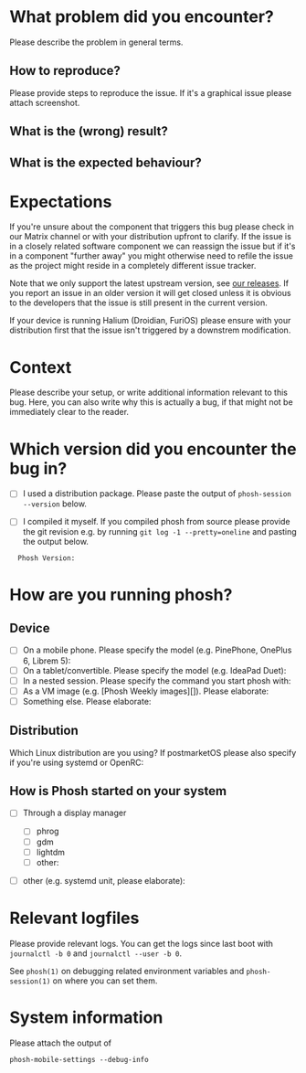 # What problem did you encounter?

Please describe the problem in general terms.

## How to reproduce?

Please provide steps to reproduce the issue. If it's a graphical issue please
attach screenshot.

## What is the (wrong) result?

## What is the expected behaviour?

# Expectations

If you're unsure about the component that triggers this bug please
check in our Matrix channel or with your distribution upfront to
clarify. If the issue is in a closely related software component we
can reassign the issue but if it's in a component "further away" you
might otherwise need to refile the issue as the project might reside
in a completely different issue tracker.

Note that we only support the latest upstream version, see
[our releases](https://phosh.mobi/releases). If you report an issue in
an older version it will get closed unless it is obvious to the
developers that the issue is still present in the current version.

If your device is running Halium (Droidian, FuriOS) please ensure with
your distribution first that the issue isn't triggered by a downstrem
modification.

# Context

Please describe your setup, or write additional information relevant
to this bug.  Here, you can also write why this is actually a bug,
if that might not be immediately clear to the reader.

# Which version did you encounter the bug in?

- [ ] I used a distribution package. Please paste the output of
  ``phosh-session --version`` below.

- [ ] I compiled it myself. If you compiled phosh from source please provide the
  git revision e.g. by running ``git log -1 --pretty=oneline`` and pasting
  the output below.

```
  Phosh Version:
```

# How are you running phosh?

## Device

- [ ] On a mobile phone. Please specify the model (e.g. PinePhone, OnePlus 6, Librem 5):
- [ ] On a tablet/convertible. Please specify the model (e.g. IdeaPad Duet):
- [ ] In a nested session. Please specify the command you start phosh with:
- [ ] As a VM image (e.g. [Phosh Weekly images][]). Please elaborate:
- [ ] Something else. Please elaborate:

## Distribution

Which Linux distribution are you using? If postmarketOS please also specify
if you're using systemd or OpenRC:

## How is Phosh started on your system

- [ ] Through a display manager

  - [ ] phrog
  - [ ] gdm
  - [ ] lightdm
  - [ ] other:

- [ ] other (e.g. systemd unit, please elaborate):

# Relevant logfiles

Please provide relevant logs. You can get the logs since last boot
with ``journalctl -b 0`` and `journalctl --user -b 0`.

See `phosh(1)` on debugging related environment variables and `phosh-session(1)`
on where you can set them.

# System information

Please attach the output of

```
phosh-mobile-settings --debug-info
```

[Phosh Weekly Image]: https://images.phosh.mobi/nightly/
